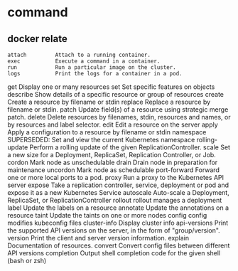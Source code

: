 # command

## docker relate

```
attach         Attach to a running container.
exec           Execute a command in a container.
run            Run a particular image on the cluster.
logs           Print the logs for a container in a pod.
```

get            Display one or many resources
set            Set specific features on objects
describe       Show details of a specific resource or group of resources
create         Create a resource by filename or stdin
replace        Replace a resource by filename or stdin.
patch          Update field(s) of a resource using strategic merge patch.
delete         Delete resources by filenames, stdin, resources and names, or by resources and label selector.
edit           Edit a resource on the server
apply          Apply a configuration to a resource by filename or stdin
namespace      SUPERSEDED: Set and view the current Kubernetes namespace
rolling-update Perform a rolling update of the given ReplicationController.
scale          Set a new size for a Deployment, ReplicaSet, Replication Controller, or Job.
cordon         Mark node as unschedulable
drain          Drain node in preparation for maintenance
uncordon       Mark node as schedulable
port-forward   Forward one or more local ports to a pod.
proxy          Run a proxy to the Kubernetes API server
expose         Take a replication controller, service, deployment or pod and expose it as a new Kubernetes Service
autoscale      Auto-scale a Deployment, ReplicaSet, or ReplicationController
rollout        rollout manages a deployment
label          Update the labels on a resource
annotate       Update the annotations on a resource
taint          Update the taints on one or more nodes
config         config modifies kubeconfig files
cluster-info   Display cluster info
api-versions   Print the supported API versions on the server, in the form of "group/version".
version        Print the client and server version information.
explain        Documentation of resources.
convert        Convert config files between different API versions
completion     Output shell completion code for the given shell (bash or zsh)
